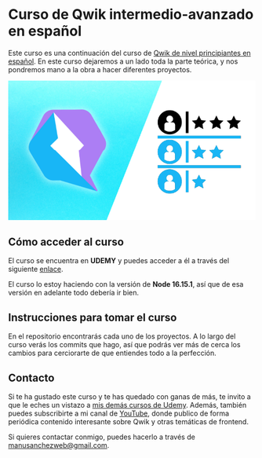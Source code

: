 # Curso de Qwik intermedio-avanzado en español

Este curso es una continuación del curso de
[Qwik de nivel principiantes en español](https://www.udemy.com/user/manuel-sanchez-324/). En este curso dejaremos a un lado toda la parte teórica, y nos pondremos mano a la obra a hacer diferentes proyectos.

[![Qwik avanzado en español](./img/qwik-intermedio.png)](https://www.udemy.com/user/manuel-sanchez-324/)

## Cómo acceder al curso

El curso se encuentra en **UDEMY** y puedes acceder a él a través del siguiente [enlace](https://www.udemy.com/user/manuel-sanchez-324/).

El curso lo estoy haciendo con la versión de **Node 16.15.1**, así que de esa versión en adelante todo debería ir bien.

## Instrucciones para tomar el curso

En el repositorio encontrarás cada uno de los proyectos. A lo largo del curso verás los commits que hago, así que podrás ver más de cerca los cambios para cerciorarte de que entiendes todo a la perfección.

## Contacto

Si te ha gustado este curso y te has quedado con ganas de más, te invito a que le eches un vistazo a [mis demás cursos de Udemy](https://www.udemy.com/user/manuel-sanchez-324/). Además, también puedes subscribirte a mi canal de [YouTube](https://www.youtube.com/channel/UCX3IE_OjG20p_AwbX06YAEg), donde publico de forma periódica contenido interesante sobre Qwik y otras temáticas de frontend.

Si quieres contactar conmigo, puedes hacerlo a través de [manusanchezweb@gmail.com](mailto:manusanchezweb@gmail.com).

